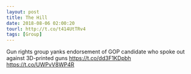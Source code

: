```yaml
---
layout: post
title: The Hill
date: 2018-08-06 02:00:20
tourl: http://t.co/t414UtTRv4
tags: [Group]
---
```

Gun rights group yanks endorsement of GOP candidate who spoke out against 3D-printed guns https://t.co/dd3F1KDpbh https://t.co/UWPvV8WP4R